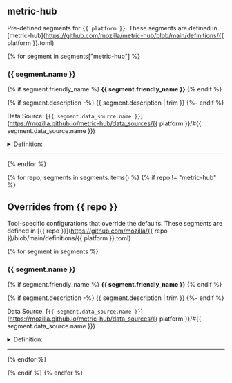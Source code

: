 ## metric-hub

Pre-defined segments for `{{ platform }}`. These segments are defined in [metric-hub](https://github.com/mozilla/metric-hub/blob/main/definitions/{{ platform }}.toml)

{% for segment in segments["metric-hub"] %}
### {{ segment.name }}

{% if segment.friendly_name %}
**{{ segment.friendly_name }}**
{% endif %}

{% if segment.description -%}
{{ segment.description | trim }}
{%- endif %}

Data Source: [`{{ segment.data_source.name }}`](https://mozilla.github.io/metric-hub/data_sources/{{ platform }}/#{{ segment.data_source.name }})

<details>
<summary>Definition:</summary>

```sql
{{ segment.select_expression | trim }}
```
</details>

---

{% endfor %}

{% for repo, segments in segments.items() %}
{% if repo != "metric-hub" %}

## Overrides from {{ repo }}

Tool-specific configurations that override the defaults.
These segments are defined in [{{ repo }}](https://github.com/mozilla/{{ repo }}/blob/main/definitions/{{ platform }}.toml)

{% for segment in segments %}
### {{ segment.name }}

{% if segment.friendly_name %}
**{{ segment.friendly_name }}**
{% endif %}

{% if segment.description -%}
{{ segment.description | trim }}
{%- endif %}

Data Source: [`{{ segment.data_source.name }}`](https://mozilla.github.io/metric-hub/data_sources/{{ platform }}/#{{ segment.data_source.name }})

<details>
<summary>Definition:</summary>

```sql
{{ segment.select_expression | trim }}
```
</details>

---

{% endfor %}

{% endif %}
{% endfor %}
